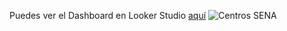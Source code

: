 Puedes ver el Dashboard en Looker Studio [aquí](https://lookerstudio.google.com/s/oTCrJyBHBCM)
![Centros SENA](Informe_Centros_Formacion_Sena.jpg)

